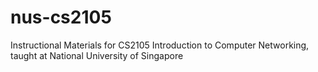nus-cs2105
==========

Instructional Materials for CS2105 Introduction to Computer Networking, taught at National University of Singapore
